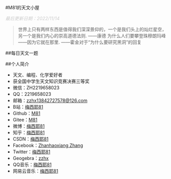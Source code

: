 #M81的天文小屋

<font color="CCCCCC">*最后更新日期：2022/11/14*</font>
> 	世界上只有两样东西是值得我们深深景仰的，一个是我们头上的灿烂星空，另一个是我们内心的崇高道德法则. ——康德
> 	为什么人们要攀登珠穆朗玛峰——因为它就在那里. ——霍金对于“为什么要研究黑洞”的回复

##每日天文一题

##个人简介
- 天文、编程、化学爱好者
- 获全国中学生天文知识竞赛决赛三等奖
- 微信：ZH2219658023
- QQ：2219658023
- 邮箱：zzhx13842727578@126.com
- B站：[梅西耶81](https://space.bilibili.com/1805605010 "梅西耶81")
- Github：[M81](https://github.com/zhangzhanhaoxiang "M81")
- Gitee：[M81](https://gitee.com/zhang-zhanhaoxiang "M81")
- 微博：[梅西耶81](https://weibo.com/u/6237206866 "梅西耶81")
- 知乎：[梅西耶81](https://www.zhihu.com/people/xuan-xuan-42-18-81 "梅西耶81")
- CSDN：[梅西耶81](https://blog.csdn.net/weixin_50444242 "梅西耶81")
- Facebook：[Zhanhaoxiang Zhang](https://www.facebook.com/profile.php?id=100069386182093 "Zhanhaoxiang Zhang")
- Twitter：[梅西耶81](https://twitter.com/ZH2219658023 "梅西耶81")
- Geogebra：[zzhx](https://www.geogebra.org/u/zzhx13842727578 "zzhx")
- QQ音乐：[梅西耶81](https://c.y.qq.com/base/fcgi-bin/u?__=XFnT8pBidQqX "梅西耶81")
- 网易云音乐：[梅西耶81](https://music.163.com/#/user/home?id=6373502061 "梅西耶81")

<script src="https://utteranc.es/client.js"
        repo="[ENTER REPO HERE]"
        issue-term="pathname"
        label=" 💬 "
        theme="github-light"
        crossorigin="anonymous"
        async>
</script>
